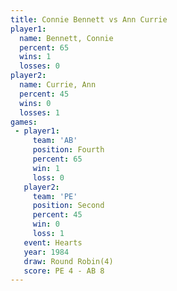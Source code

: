 ```yaml
---
title: Connie Bennett vs Ann Currie
player1:               
  name: Bennett, Connie
  percent: 65          
  wins: 1              
  losses: 0            
player2:               
  name: Currie, Ann    
  percent: 45          
  wins: 0              
  losses: 1            
games:
 - player1:          
     team: 'AB'      
     position: Fourth
     percent: 65     
     win: 1          
     loss: 0         
   player2:          
     team: 'PE'      
     position: Second
     percent: 45     
     win: 0          
     loss: 1         
   event: Hearts       
   year: 1984          
   draw: Round Robin(4)
   score: PE 4 - AB 8  
---
```


